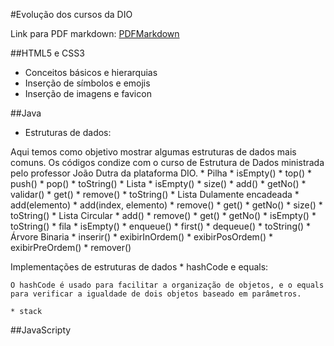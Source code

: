 #Evolução dos cursos da DIO

Link para PDF markdown: [PDFMarkdown](https://github.com/gustavoguanabara/git-github/blob/master/manuais-PDF/guia-markdown.pdf)

##HTML5 e CSS3
* Conceitos básicos e hierarquias
* Inserção de símbolos e emojis
* Inserção de imagens e favicon

##Java
* Estruturas de dados:

Aqui temos como objetivo mostrar algumas 	estruturas de dados mais comuns. Os códigos condize com o curso de Estrutura de Dados 	ministrada pelo professor João Dutra da 	plataforma DIO.
	* Pilha
		* isEmpty()
		* top()
		* push()
		* pop()
		* toString()
	* Lista
		* isEmpty()
		* size()
		* add()
		* getNo()
		* validar()
		* get()
		* remove()
		* toString()
	* Lista Dulamente encadeada
		* add(elemento)
		* add(index, elemento)
		* remove()
		* get()
		* getNo()
		* size()
		* toString()
	* Lista Circular
		* add()
		* remove()
		* get()
		* getNo()
		* isEmpty()
		* toString()
	* fila
		* isEmpty()
		* enqueue()
		* first()
		* dequeue()
		* toString()
	* Árvore Binaria
		* inserir()
		* exibirInOrdem()
		* exibirPosOrdem()
		* exibirPreOrdem()
		* remover()

Implementações de estruturas de dados
	* hashCode e equals:
	
	O hashCode é usado para facilitar a organização de objetos, e o equals para verificar a igualdade de dois objetos baseado em parâmetros.

	* stack
	
##JavaScripty




